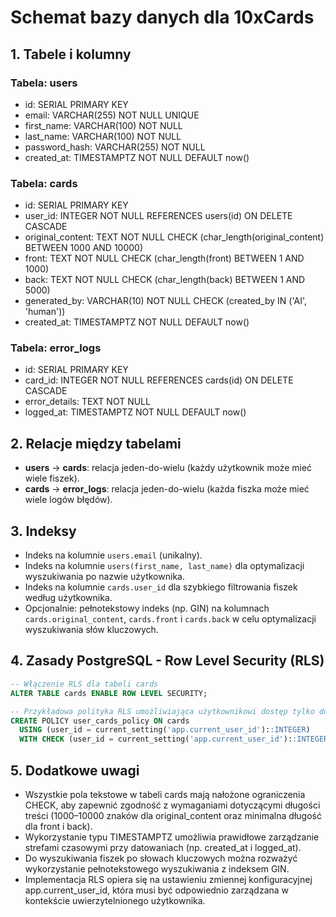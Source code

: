 # Schemat bazy danych dla 10xCards

## 1. Tabele i kolumny

### Tabela: users
- id: SERIAL PRIMARY KEY  
- email: VARCHAR(255) NOT NULL UNIQUE  
- first_name: VARCHAR(100) NOT NULL  
- last_name: VARCHAR(100) NOT NULL  
- password_hash: VARCHAR(255) NOT NULL  
- created_at: TIMESTAMPTZ NOT NULL DEFAULT now()

### Tabela: cards
- id: SERIAL PRIMARY KEY  
- user_id: INTEGER NOT NULL REFERENCES users(id) ON DELETE CASCADE  
- original_content: TEXT NOT NULL CHECK (char_length(original_content) BETWEEN 1000 AND 10000)  
- front: TEXT NOT NULL CHECK (char_length(front) BETWEEN 1 AND 1000)  
- back: TEXT NOT NULL CHECK (char_length(back) BETWEEN 1 AND 5000)  
- generated_by: VARCHAR(10) NOT NULL CHECK (created_by IN ('AI', 'human'))  
- created_at: TIMESTAMPTZ NOT NULL DEFAULT now()

### Tabela: error_logs
- id: SERIAL PRIMARY KEY  
- card_id: INTEGER NOT NULL REFERENCES cards(id) ON DELETE CASCADE  
- error_details: TEXT NOT NULL  
- logged_at: TIMESTAMPTZ NOT NULL DEFAULT now()

## 2. Relacje między tabelami
- **users** → **cards**: relacja jeden-do-wielu (każdy użytkownik może mieć wiele fiszek).  
- **cards** → **error_logs**: relacja jeden-do-wielu (każda fiszka może mieć wiele logów błędów).

## 3. Indeksy
- Indeks na kolumnie `users.email` (unikalny).  
- Indeks na kolumnie `users(first_name, last_name)` dla optymalizacji wyszukiwania po nazwie użytkownika.  
- Indeks na kolumnie `cards.user_id` dla szybkiego filtrowania fiszek według użytkownika.  
- Opcjonalnie: pełnotekstowy indeks (np. GIN) na kolumnach `cards.original_content`, `cards.front` i `cards.back` w celu optymalizacji wyszukiwania słów kluczowych.

## 4. Zasady PostgreSQL - Row Level Security (RLS)
```sql
-- Włączenie RLS dla tabeli cards
ALTER TABLE cards ENABLE ROW LEVEL SECURITY;

-- Przykładowa polityka RLS umożliwiająca użytkownikowi dostęp tylko do własnych fiszek.
CREATE POLICY user_cards_policy ON cards
  USING (user_id = current_setting('app.current_user_id')::INTEGER)
  WITH CHECK (user_id = current_setting('app.current_user_id')::INTEGER);
```

## 5. Dodatkowe uwagi
- Wszystkie pola tekstowe w tabeli cards mają nałożone ograniczenia CHECK, aby zapewnić zgodność z wymaganiami dotyczącymi długości treści (1000–10000 znaków dla original_content oraz minimalna długość dla front i back).
- Wykorzystanie typu TIMESTAMPTZ umożliwia prawidłowe zarządzanie strefami czasowymi przy datowaniach (np. created_at i logged_at).
- Do wyszukiwania fiszek po słowach kluczowych można rozważyć wykorzystanie pełnotekstowego wyszukiwania z indeksem GIN.
- Implementacja RLS opiera się na ustawieniu zmiennej konfiguracyjnej app.current_user_id, która musi być odpowiednio zarządzana w kontekście uwierzytelnionego użytkownika.